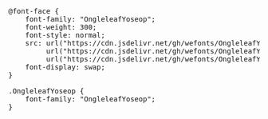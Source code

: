 <pre>
@font-face {
    font-family: "OngleleafYoseop";
    font-weight: 300;
    font-style: normal;
    src: url("https://cdn.jsdelivr.net/gh/wefonts/OngleleafYoseop/OngleleafYoseop.woff2") format("woff2"),
         url("https://cdn.jsdelivr.net/gh/wefonts/OngleleafYoseop/OngleleafYoseop.woff") format("woff"),
         url("https://cdn.jsdelivr.net/gh/wefonts/OngleleafYoseop/OngleleafYoseop.ttf") format("truetype");
    font-display: swap;
}

.OngleleafYoseop {
    font-family: "OngleleafYoseop";
}
  
</pre>
